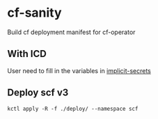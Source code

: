 # cf-sanity
Build cf deployment manifest for cf-operator

## With ICD

User need to fill in the variables in [implicit-secrets](deploy/102-external-db-secrets.yaml)


## Deploy scf v3
```shell
kctl apply -R -f ./deploy/ --namespace scf
```